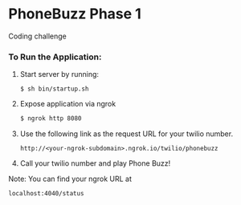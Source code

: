 # PhoneBuzz Phase 1
Coding challenge

### To Run the Application:
1. Start server by running:

   ```
   $ sh bin/startup.sh
   ```
1. Expose application via ngrok
   ```bash
   $ ngrok http 8080
   ```

1. Use the following link as the request URL for your twilio number.
   ```
   http://<your-ngrok-subdomain>.ngrok.io/twilio/phonebuzz
   ```

1. Call your twilio number and play Phone Buzz!

Note: You can find your ngrok URL at
   ```
   localhost:4040/status
   ```
